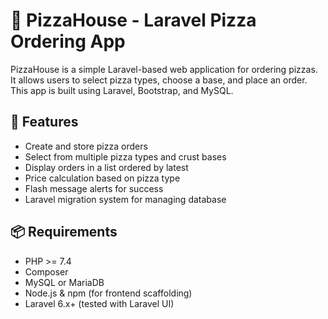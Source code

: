 # 🍕 PizzaHouse - Laravel Pizza Ordering App

PizzaHouse is a simple Laravel-based web application for ordering pizzas. It allows users to select pizza types, choose a base, and place an order. This app is built using Laravel, Bootstrap, and MySQL.

## 🚀 Features

- Create and store pizza orders
- Select from multiple pizza types and crust bases
- Display orders in a list ordered by latest
- Price calculation based on pizza type
- Flash message alerts for success
- Laravel migration system for managing database

## 📦 Requirements

- PHP >= 7.4
- Composer
- MySQL or MariaDB
- Node.js & npm (for frontend scaffolding)
- Laravel 6.x+ (tested with Laravel UI)